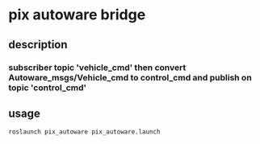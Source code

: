 # pix autoware bridge
## description
### subscriber topic 'vehicle_cmd' then convert Autoware_msgs/Vehicle_cmd to control_cmd and publish on topic 'control_cmd'

## usage
`roslaunch pix_autoware pix_autoware.launch`
